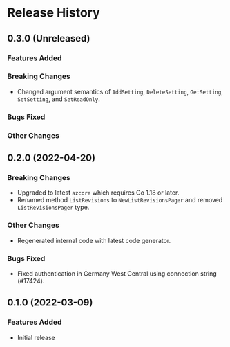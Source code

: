 # Release History

## 0.3.0 (Unreleased)

### Features Added

### Breaking Changes
* Changed argument semantics of `AddSetting`, `DeleteSetting`, `GetSetting`, `SetSetting`, and `SetReadOnly`.

### Bugs Fixed

### Other Changes

## 0.2.0 (2022-04-20)

### Breaking Changes
* Upgraded to latest `azcore` which requires Go 1.18 or later.
* Renamed method `ListRevisions` to `NewListRevisionsPager` and removed `ListRevisionsPager` type.

### Other Changes
* Regenerated internal code with latest code generator.

### Bugs Fixed
* Fixed authentication in Germany West Central using connection string (#17424).

## 0.1.0 (2022-03-09)

### Features Added
* Initial release
